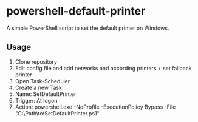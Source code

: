 # powershell-default-printer
A simple PowerShell script to set the default printer on Windows.

## Usage
1. Clone repository
2. Edit config file and add networks and according printers + set fallback printer
3. Open Task-Scheduler
4. Create a new Task
5. Name: SetDefaultPrinter
6. Trigger: At logon
7. Action: powershell.exe -NoProfile -ExecutionPolicy Bypass -File "C:\Path\to\SetDefaultPrinter.ps1"